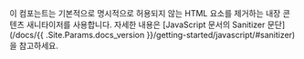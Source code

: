 이 컴포는트는 기본적으로 명시적으로 허용되지 않는 HTML 요소를 제거하는 내장 콘텐츠 새니타이저를 사용합니다. 자세한 내용은 [JavaScript 문서의 Sanitizer 문단](/docs/{{ .Site.Params.docs_version }}/getting-started/javascript/#sanitizer)을 참고하세요.